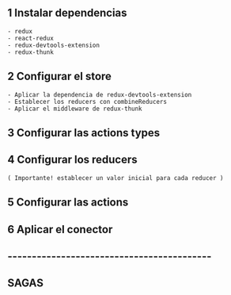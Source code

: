 ## 1 Instalar dependencias 
    - redux
    - react-redux
    - redux-devtools-extension
    - redux-thunk
## 2 Configurar el store
    - Aplicar la dependencia de redux-devtools-extension
    - Establecer los reducers con combineReducers
    - Aplicar el middleware de redux-thunk

## 3 Configurar las actions types

## 4 Configurar los reducers
    ( Importante! establecer un valor inicial para cada reducer )

## 5 Configurar las actions

## 6 Aplicar el conector 

## ------------------------------------------

## SAGAS 